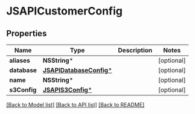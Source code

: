 # JSAPICustomerConfig

## Properties
Name | Type | Description | Notes
------------ | ------------- | ------------- | -------------
**aliases** | **NSString*** |  | [optional] 
**database** | [**JSAPIDatabaseConfig***](JSAPIDatabaseConfig.md) |  | [optional] 
**name** | **NSString*** |  | [optional] 
**s3Config** | [**JSAPIS3Config***](JSAPIS3Config.md) |  | [optional] 

[[Back to Model list]](../README.md#documentation-for-models) [[Back to API list]](../README.md#documentation-for-api-endpoints) [[Back to README]](../README.md)


